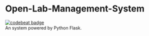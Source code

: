 # Open-Lab-Management-System
[![codebeat badge](https://codebeat.co/badges/b21e8678-ee55-4f7e-b434-02e537b1b203)](https://codebeat.co/projects/github-com-bye-lemon-open-lab-management-system-master)
<br>
An system powered by Python Flask.
